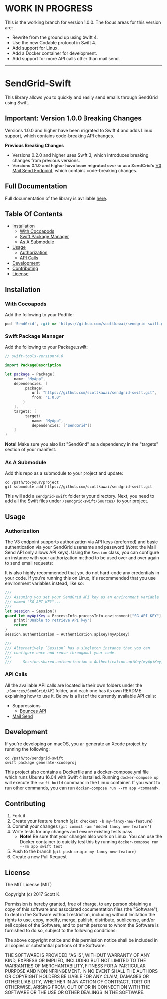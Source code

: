 # WORK IN PROGRESS

This is the working branch for version 1.0.0.  The focus areas for this version are:

- Rewrite from the ground up using Swift 4.
- Use the new Codable protocol in Swift 4.
- Add support for Linux.
- Add a Docker container for development.
- Add support for more API calls other than mail send.

----

# SendGrid-Swift

This library allows you to quickly and easily send emails through SendGrid using Swift.

## Important: Version 1.0.0 Breaking Changes

Versions 1.0.0 and higher have been migrated to Swift 4 and adds Linux support, which contains code-breaking API changes.

**Previous Breaking Changes**

- Versions 0.2.0 and higher uses Swift 3, which introduces breaking changes from previous versions.
- Versions 0.1.0 and higher have been migrated over to use SendGrid's [V3 Mail Send Endpoint](https://sendgrid.com/docs/API_Reference/Web_API_v3/Mail/index.html), which contains code-breaking changes.

## Full Documentation

Full documentation of the library is available [here](http://scottkawai.github.io/sendgrid-swift/docs/).

## Table Of Contents

- [Installation](#installation)
    + [With Cocoapods](#with-cocoapods)
    + [Swift Package Manager](#swift-package-manager)
    + [As A Submodule](#as-a-submodule)
- [Usage](#usage)
    + [Authorization](#authorization)
    + [API Calls](#api-calls)
- [Development](#development)
- [Contributing](#contributing)
- [License](#license)

## Installation

### With Cocoapods

Add the following to your Podfile:

```ruby
pod 'SendGrid', :git => 'https://github.com/scottkawai/sendgrid-swift.git'
```

### Swift Package Manager

Add the following to your Package.swift:

```swift
// swift-tools-version:4.0

import PackageDescription

let package = Package(
    name: "MyApp",
    dependencies: [
        .package(
            url: "https://github.com/scottkawai/sendgrid-swift.git",
            from: "1.0.0"
        )
    ],
    targets: [
        .target(
            name: "MyApp",
            dependencies: ["SendGrid"])
    ]
)
```

**Note!** Make sure you also list "SendGrid" as a dependency in the "targets" section of your manifest.

### As A Submodule

Add this repo as a submodule to your project and update:

```shell
cd /path/to/your/project
git submodule add https://github.com/scottkawai/sendgrid-swift.git
```

This will add a `sendgrid-swift` folder to your directory. Next, you need to add all the Swift files under `/sendgrid-swift/Sources/` to your project.

## Usage

### Authorization

The V3 endpoint supports authorization via API keys (preferred) and basic authentication via your SendGrid username and password (*Note:* the Mail Send API only allows API keys). Using the `Session` class, you can configure an instance with your authorization method to be used over and over again to send email requests:

It is also highly recommended that you do not hard-code any credentials in your code. If you're running this on Linux, it's recommended that you use environment variables instead, like so:

```swift
///
/// Assuming you set your SendGrid API key as an environment variable
/// named "SG_API_KEY"...
///
let session = Session()
guard let myApiKey = ProcessInfo.processInfo.environment["SG_API_KEY"] else { 
    print("Unable to retrieve API key")
    return
}
session.authentication = Authentication.apiKey(myApiKey)

///
/// Alternatively `Session` has a singleton instance that you can 
/// configure once and reuse throughout your code.
///
///     Session.shared.authentication = Authentication.apiKey(myApiKey)
```

### API Calls

All the available API calls are located in their own folders under the `./Sources/SendGrid/API` folder, and each one has its own README explaining how to use it. Below is a list of the currently available API calls:

- Suppressions
    + [Bounces API](Sources/SendGrid/API/V3/Suppression/Bounces)
- [Mail Send](Sources/SendGrid/API/V3/Mail/Send)

## Development

If you're developing on macOS, you an generate an Xcode project by running the following:

```shell
cd /path/to/sendgrid-swift
swift package generate-xcodeproj
```

This project also contains a Dockerfile and a docker-compose.yml file which runs Ubuntu 16.04 with Swift 4 installed. Running `docker-compose up` will execute the `swift build` command in the Linux container. If you want to run other commands, you can run `docker-compose run --rm app <command>`.

## Contributing

1. Fork it
2. Create your feature branch (`git checkout -b my-fancy-new-feature`)
3. Commit your changes (`git commit -am 'Added fancy new feature'`)
4. Write tests for any changes and ensure existing tests pass
    - **Note!** Be sure that your changes also work on Linux. You can use the Docker container to quickly test this by running `docker-compose run --rm app swift test`
5. Push to the branch (`git push origin my-fancy-new-feature`)
6. Create a new Pull Request

## License

The MIT License (MIT)

Copyright (c) 2017 Scott K.

Permission is hereby granted, free of charge, to any person obtaining a copy
of this software and associated documentation files (the "Software"), to deal
in the Software without restriction, including without limitation the rights
to use, copy, modify, merge, publish, distribute, sublicense, and/or sell
copies of the Software, and to permit persons to whom the Software is
furnished to do so, subject to the following conditions:

The above copyright notice and this permission notice shall be included in all
copies or substantial portions of the Software.

THE SOFTWARE IS PROVIDED "AS IS", WITHOUT WARRANTY OF ANY KIND, EXPRESS OR
IMPLIED, INCLUDING BUT NOT LIMITED TO THE WARRANTIES OF MERCHANTABILITY,
FITNESS FOR A PARTICULAR PURPOSE AND NONINFRINGEMENT. IN NO EVENT SHALL THE
AUTHORS OR COPYRIGHT HOLDERS BE LIABLE FOR ANY CLAIM, DAMAGES OR OTHER
LIABILITY, WHETHER IN AN ACTION OF CONTRACT, TORT OR OTHERWISE, ARISING FROM,
OUT OF OR IN CONNECTION WITH THE SOFTWARE OR THE USE OR OTHER DEALINGS IN THE
SOFTWARE.
